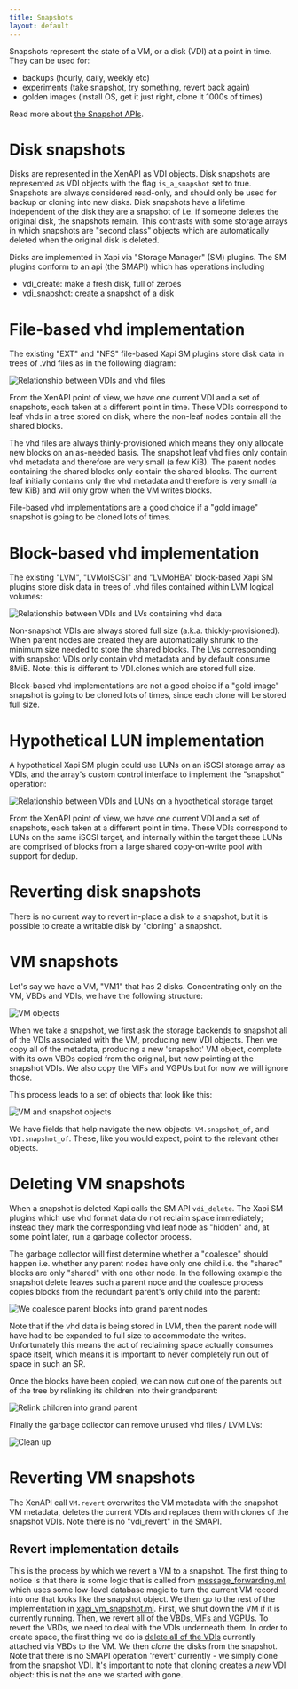 ```yaml
---
title: Snapshots
layout: default
---
```


Snapshots represent the state of a VM, or a disk (VDI) at a point in time. They can be used for:

- backups (hourly, daily, weekly etc)
- experiments (take snapshot, try something, revert back again)
- golden images (install OS, get it just right, clone it 1000s of times)

Read more about [the Snapshot APIs](../../xen-api/snapshots.html).

Disk snapshots
==============

Disks are represented in the XenAPI as VDI objects. Disk snapshots are represented
as VDI objects with the flag `is_a_snapshot` set to true. Snapshots are always
considered read-only, and should only be used for backup or cloning into new
disks. Disk snapshots have a lifetime independent of the disk they are a snapshot
of i.e. if someone deletes the original disk, the snapshots remain. This contrasts
with some storage arrays in which snapshots are "second class" objects which are
automatically deleted when the original disk is deleted.

Disks are implemented in Xapi via "Storage Manager" (SM) plugins. The SM plugins
conform to an api (the SMAPI) which has operations including

- vdi_create: make a fresh disk, full of zeroes
- vdi_snapshot: create a snapshot of a disk


File-based vhd implementation
=============================

The existing "EXT" and "NFS" file-based Xapi SM plugins store disk data in
trees of .vhd files as in the following diagram:

![Relationship between VDIs and vhd files](vhd-trees.png)

From the XenAPI point of view, we have one current VDI and a set of snapshots,
each taken at a different point in time. These VDIs correspond to leaf vhds in
a tree stored on disk, where the non-leaf nodes contain all the shared blocks.

The vhd files are always thinly-provisioned which means they only allocate new
blocks on an as-needed basis. The snapshot leaf vhd files only contain vhd
metadata and therefore are very small (a few KiB). The parent nodes containing
the shared blocks only contain the shared blocks. The current leaf initially
contains only the vhd metadata and therefore is very small (a few KiB) and will
only grow when the VM writes blocks.

File-based vhd implementations are a good choice if a "gold image" snapshot
is going to be cloned lots of times.

Block-based vhd implementation
==============================

The existing "LVM", "LVMoISCSI" and "LVMoHBA" block-based Xapi SM plugins store
disk data in trees of .vhd files contained within LVM logical volumes:

![Relationship between VDIs and LVs containing vhd data](lun-trees.png)

Non-snapshot VDIs are always stored full size (a.k.a. thickly-provisioned).
When parent nodes are created they are automatically shrunk to the minimum size
needed to store the shared blocks. The LVs corresponding with snapshot VDIs
only contain vhd metadata and by default consume 8MiB. Note: this is different
to VDI.clones which are stored full size.

Block-based vhd implementations are not a good choice if a "gold image" snapshot
is going to be cloned lots of times, since each clone will be stored full size.

Hypothetical LUN implementation
===============================

A hypothetical Xapi SM plugin could use LUNs on an iSCSI storage array
as VDIs, and the array's custom control interface to implement the "snapshot"
operation:

![Relationship between VDIs and LUNs on a hypothetical storage target](luns.png)

From the XenAPI point of view, we have one current VDI and a set of snapshots,
each taken at a different point in time. These VDIs correspond to LUNs on the
same iSCSI target, and internally within the target these LUNs are comprised of
blocks from a large shared copy-on-write pool with support for dedup.

Reverting disk snapshots
========================

There is no current way to revert in-place a disk to a snapshot, but it is
possible to create a writable disk by "cloning" a snapshot.

VM snapshots
============

Let's say we have a VM, "VM1" that has 2 disks. Concentrating only
on the VM, VBDs and VDIs, we have the following structure:

![VM objects](vm.png)

When we take a snapshot, we first ask the storage backends to snapshot
all of the VDIs associated with the VM, producing new VDI objects.
Then we copy all of the metadata, producing a new 'snapshot' VM
object, complete with its own VBDs copied from the original, but now
pointing at the snapshot VDIs. We also copy the VIFs and VGPUs
but for now we will ignore those.

This process leads to a set of objects that look like this:

![VM and snapshot objects](vm-snapshot.png)

We have fields that help navigate the new objects: ```VM.snapshot_of```,
and ```VDI.snapshot_of```. These, like you would expect, point to the
relevant other objects.

Deleting VM snapshots
=====================

When a snapshot is deleted Xapi calls the SM API `vdi_delete`. The Xapi SM
plugins which use vhd format data do not reclaim space immediately; instead
they mark the corresponding vhd leaf node as "hidden" and, at some point later,
run a garbage collector process.

The garbage collector will first determine whether a "coalesce" should happen i.e.
whether any parent nodes have only one child i.e. the "shared" blocks are only
"shared" with one other node. In the following example the snapshot delete leaves
such a parent node and the coalesce process copies blocks from the redundant
parent's only child into the parent:

![We coalesce parent blocks into grand parent nodes](coalesce1.png)

Note that if the vhd data is being stored in LVM, then the parent node will
have had to be expanded to full size to accommodate the writes. Unfortunately
this means the act of reclaiming space actually consumes space itself, which
means it is important to never completely run out of space in such an SR.

Once the blocks have been copied, we can now cut one of the parents out of the
tree by relinking its children into their grandparent:

![Relink children into grand parent](coalesce2.png)

Finally the garbage collector can remove unused vhd files / LVM LVs:

![Clean up](coalesce3.png)

Reverting VM snapshots
======================

The XenAPI call `VM.revert` overwrites the VM metadata with the snapshot VM
metadata, deletes the current VDIs and replaces them with clones of the
snapshot VDIs. Note there is no "vdi_revert" in the SMAPI.

Revert implementation details
-----------------------------

This is the process by which we revert a VM to a snapshot. The
first thing to notice is that there is some logic that is called
from [message_forwarding.ml](https://github.com/xapi-project/xen-api/blob/ce6d3f276f0a56ef57ebcf10f45b0f478fd70322/ocaml/xapi/message_forwarding.ml#L1528),
which uses some low-level database magic to turn the current VM
record into one that looks like the snapshot object. We then go
to the rest of the implementation in [xapi_vm_snapshot.ml](https://github.com/xapi-project/xen-api/blob/ce6d3f276f0a56ef57ebcf10f45b0f478fd70322/ocaml/xapi/xapi_vm_snapshot.ml#L403).
First,
we shut down the VM if it is currently running. Then, we revert
all of the [VBDs, VIFs and VGPUs](https://github.com/xapi-project/xen-api/blob/ce6d3f276f0a56ef57ebcf10f45b0f478fd70322/ocaml/xapi/xapi_vm_snapshot.ml#L270).
To revert the VBDs, we need to deal with the VDIs underneath them.
In order to create space, the first thing we do is [delete all of
the VDIs](https://github.com/xapi-project/xen-api/blob/ce6d3f276f0a56ef57ebcf10f45b0f478fd70322/ocaml/xapi/xapi_vm_snapshot.ml#L287) currently attached via VBDs to the VM.
We then _clone_ the disks from the snapshot. Note that there is
no SMAPI operation 'revert' currently - we simply clone from
the snapshot VDI. It's important to note that cloning
creates a _new_ VDI object: this is not the one we started with gone.

